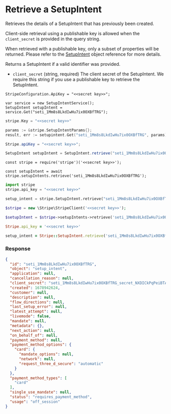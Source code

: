 # Retrieve a SetupIntent

Retrieves the details of a SetupIntent that has previously been created.

Client-side retrieval using a publishable key is allowed when the `client_secret` is provided in the query string.

When retrieved with a publishable key, only a subset of properties will be returned. Please refer to the [SetupIntent](#setup_intent_object) object reference for more details.

Returns a SetupIntent if a valid identifier was provided.

- `client_secret` (string, required)
  The client secret of the SetupIntent. We require this string if you use a publishable key to retrieve the SetupIntent.

```dotnet
StripeConfiguration.ApiKey = "<<secret key>>";

var service = new SetupIntentService();
SetupIntent setupIntent = service.Get("seti_1Mm8s8LkdIwHu7ix0OXBfTRG");
```

```go
stripe.Key = "<<secret key>>"

params := &stripe.SetupIntentParams{};
result, err := setupintent.Get("seti_1Mm8s8LkdIwHu7ix0OXBfTRG", params);
```

```java
Stripe.apiKey = "<<secret key>>";

SetupIntent setupIntent = SetupIntent.retrieve("seti_1Mm8s8LkdIwHu7ix0OXBfTRG");
```

```node
const stripe = require('stripe')('<<secret key>>');

const setupIntent = await stripe.setupIntents.retrieve('seti_1Mm8s8LkdIwHu7ix0OXBfTRG');
```

```python
import stripe
stripe.api_key = "<<secret key>>"

setup_intent = stripe.SetupIntent.retrieve("seti_1Mm8s8LkdIwHu7ix0OXBfTRG")
```

```php
$stripe = new \Stripe\StripeClient('<<secret key>>');

$setupIntent = $stripe->setupIntents->retrieve('seti_1Mm8s8LkdIwHu7ix0OXBfTRG', []);
```

```ruby
Stripe.api_key = '<<secret key>>'

setup_intent = Stripe::SetupIntent.retrieve('seti_1Mm8s8LkdIwHu7ix0OXBfTRG')
```

### Response

```json
{
  "id": "seti_1Mm8s8LkdIwHu7ix0OXBfTRG",
  "object": "setup_intent",
  "application": null,
  "cancellation_reason": null,
  "client_secret": "seti_1Mm8s8LkdIwHu7ix0OXBfTRG_secret_NXDICkPqPeiBTAFqWmkbff09lRmSVXe",
  "created": 1678942624,
  "customer": null,
  "description": null,
  "flow_directions": null,
  "last_setup_error": null,
  "latest_attempt": null,
  "livemode": false,
  "mandate": null,
  "metadata": {},
  "next_action": null,
  "on_behalf_of": null,
  "payment_method": null,
  "payment_method_options": {
    "card": {
      "mandate_options": null,
      "network": null,
      "request_three_d_secure": "automatic"
    }
  },
  "payment_method_types": [
    "card"
  ],
  "single_use_mandate": null,
  "status": "requires_payment_method",
  "usage": "off_session"
}
```